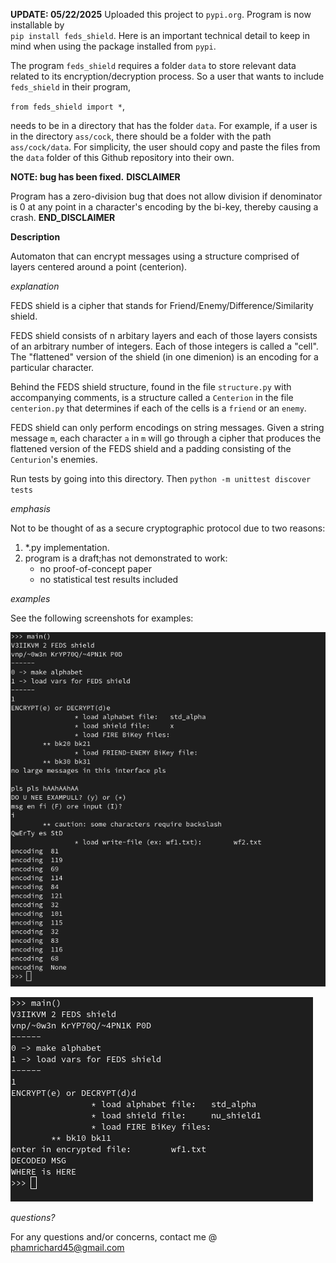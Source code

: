 
**UPDATE: 05/22/2025**
Uploaded this project to `pypi.org`. Program is now installable by  
`pip install feds_shield`. Here is an important technical detail to 
keep in mind when using the package installed from `pypi`. 

The program `feds_shield` requires a folder `data` to store relevant 
data related to its encryption/decryption process. So a user that 
wants to include `feds_shield` in their program,  

`from feds_shield import *`,  

needs to be in a directory that has the folder `data`. For example, 
if a user is in the directory `ass/cock`, there should be a folder with 
the path `ass/cock/data`. For simplicity, the user should copy and paste 
the files from the `data` folder of this Github repository into their own. 

**NOTE: bug has been fixed.**
**DISCLAIMER**

Program has a zero-division bug that does not allow division if denominator is 0 at any point in a character's
encoding by the bi-key, thereby causing a crash.
**END_DISCLAIMER**

**Description**

Automaton that can encrypt messages using a structure comprised of layers
centered around a point (centerion).

*explanation*

FEDS shield is a cipher that stands for Friend/Enemy/Difference/Similarity shield.

FEDS shield consists of n arbitary layers and 
each of those layers consists of an arbitrary 
number of integers. Each of those integers is 
called a "cell". The "flattened" version of
the shield (in one dimenion) is an encoding for a
particular character. 

Behind the FEDS shield structure, found in the file `structure.py` with 
accompanying comments, is a structure called a `Centerion` in the file 
`centerion.py` that determines if each of the cells is a `friend` or an 
`enemy`.

FEDS shield can only perform encodings on string messages. Given a string message `m`, each character `a` in `m` will go through a cipher that produces the flattened version of the FEDS shield and a padding consisting of the `Centurion`'s enemies.

Run tests by going into this directory. Then 
`python -m unittest discover tests`

*emphasis*

Not to be thought of as a secure cryptographic
protocol due to two reasons: 

1) *.py implementation.
2) program is a draft;has not demonstrated to 
   work: 
    - no proof-of-concept paper
    - no statistical test results included

*examples*

See the following screenshots for examples: 

![Encryption example](data/encryption_example.png "Encryption example")

![Decryption example](data/decryption_example.png "Decryption example")

*questions?*

For any questions and/or concerns, contact me @ 
phamrichard45@gmail.com

